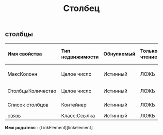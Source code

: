 ﻿---
title: Столбец
second_title: Aspose.Cells Cloud Documen
type: docs
url: /ru/specification/model/columns/
description: "Aspose.Cells Спецификация облачной модели: Столбцы. Легко обрабатывайте Excel и другие документы электронных таблиц с помощью таких функций, как открытие, создание, редактирование, разделение, слияние, сравнение и преобразование."
weight: 50
---
## **столбцы**

 

| Имя свойства| Тип недвижимости| Обнуляемый| Только чтение| Значение по умолчанию| Описание|
|:- |:- |:- |:- |:- |:- |
| МаксКолонн| Целое число| Истинный| ЛОЖЬ|| Максимальный индекс столбца.|
| СтолбцыКоличество| Целое число| Истинный| ЛОЖЬ|| Количество столбцов.|
| Список столбцов| Контейнер| Истинный| ЛОЖЬ||Список столбцов.|
| связь| Класс:Ссылка| Истинный| ЛОЖЬ|||

**Имя родителя** : (LinkElement)[linkelement]